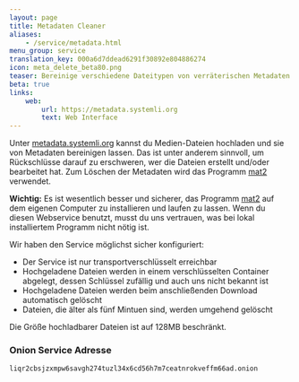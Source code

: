 ```yaml
---
layout: page
title: Metadaten Cleaner
aliases:
    - /service/metadata.html
menu_group: service
translation_key: 000a6d7ddead6291f30892e804886274
icon: meta_delete_beta80.png
teaser: Bereinige verschiedene Dateitypen von verräterischen Metadaten
beta: true
links:
    web:
        url: https://metadata.systemli.org
        text: Web Interface
---
```

Unter [metadata.systemli.org](https://metadata.systemli.org) kannst du Medien-Dateien hochladen und sie von Metadaten bereinigen lassen. Das ist unter anderem sinnvoll, um Rückschlüsse darauf zu erschweren, wer die Dateien erstellt und/oder bearbeitet hat. Zum Löschen der Metadaten wird das Programm [mat2](https://0xacab.org/jvoisin/mat2) verwendet.

**Wichtig:** Es ist wesentlich besser und sicherer, das Programm [mat2](https://0xacab.org/jvoisin/mat2) auf dem eigenen Computer zu installieren und laufen zu lassen. Wenn du diesen Webservice benutzt, musst du uns vertrauen, was bei lokal installiertem Programm nicht nötig ist.

Wir haben den Service möglichst sicher konfiguriert:

* Der Service ist nur transportverschlüsselt erreichbar
* Hochgeladene Dateien werden in einem verschlüsselten Container abgelegt, dessen Schlüssel zufällig und auch uns nicht bekannt ist
* Hochgeladene Dateien werden beim anschließenden Download automatisch gelöscht
* Dateien, die älter als fünf Mintuen sind, werden umgehend gelöscht

Die Größe hochladbarer Dateien ist auf 128MB beschränkt.

### Onion Service Adresse

```
liqr2cbsjzxmpw6savgh274tuzl34x6cd56h7m7ceatnrokveffm66ad.onion
```
